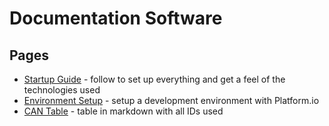 # Documentation Software

## Pages

- [Startup Guide](./tutorials/startup-guide.md) - follow to set up everything and get a feel of the technologies used
- [Environment Setup](./environment-setup.md) - setup a development environment with Platform.io
- [CAN Table](./can-table.md) - table in markdown with all IDs used